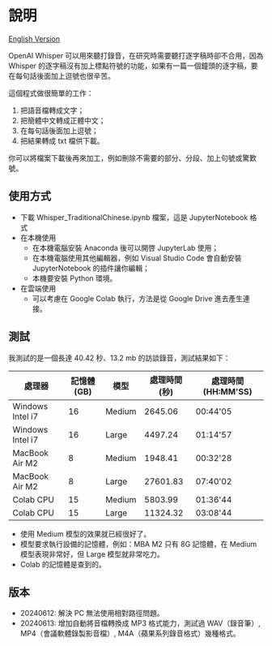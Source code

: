 # 說明
[English Version](README.md)

OpenAI Whisper 可以用來聽打錄音，在研究時需要聽打逐字稿時卻不合用，因為 Whisper 的逐字稿沒有加上標點符號的功能，如果有一篇一個鐘頭的逐字稿，要在每句話後面加上逗號也很辛苦。

這個程式做很簡單的工作：
1. 把語音檔轉成文字；
2. 把簡體中文轉成正體中文；
3. 在每句話後面加上逗號；
4. 把結果轉成 txt 檔供下載。

你可以將檔案下載後再來加工，例如刪除不需要的部分、分段、加上句號或驚歎號。

## 使用方式
* 下載 Whisper_TraditionalChinese.ipynb 檔案，這是 JupyterNotebook 格式
* 在本機使用
  * 在本機電腦安裝 Anaconda 後可以開啓 JupyterLab 使用；
  * 在本機電腦使用其他編輯器，例如 Visual Studio Code 會自動安裝 JupyterNotebook 的插件讓你編輯；
  * 本機要安裝 Python 環境。
* 在雲端使用
  * 可以考慮在 Google Colab 執行，方法是從 Google Drive 進去產生連接。
 
## 測試
我測試的是一個長達 40.42 秒、13.2 mb 的訪談錄音，測試結果如下：

| 處理器        | 記憶體 (GB)  | 模型    | 處理時間 (秒)  | 處理時間 (HH:MM'SS) |
|--------------|-------------|--------|--------------|-------------------|
| Windows Intel i7   | 16          | Medium | 2645.06      | 00:44'05          |
| Windows Intel i7   | 16          | Large  | 4497.24      | 01:14'57          |
| MacBook Air M2       | 8           | Medium | 1948.41      | 00:32'28          |
| MacBook Air M2       | 8           | Large  | 27601.83     | 07:40'02          |
| Colab CPU    | 15          | Medium  | 5803.99     | 01:36'44          |
| Colab CPU    | 15          | Large  | 11324.32     | 03:08'44          |

* 使用 Medium 模型的效果就已經很好了。
* 模型要求執行設備的記憶體，例如：MBA M2 只有 8G 記憶體，在 Medium 模型表現非常好，但 Large 模型就非常吃力。
* Colab 的記憶體是查到的。

## 版本
* 20240612: 解決 PC 無法使用相對路徑問題。
* 20240613: 增加自動將音檔轉換成 MP3 格式能力，測試過 WAV（錄音筆）, MP4（會議軟體錄製影音檔）, M4A（蘋果系列錄音格式）幾種格式。